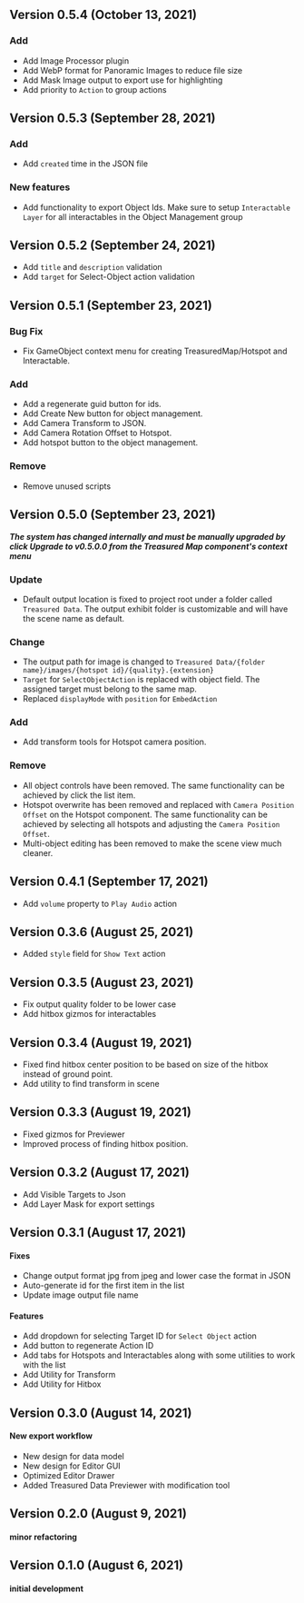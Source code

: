 ## Version 0.5.4 (October 13, 2021)

### Add

- Add Image Processor plugin
- Add WebP format for Panoramic Images to reduce file size
- Add Mask Image output to export use for highlighting
- Add priority to `Action` to group actions

## Version 0.5.3 (September 28, 2021)

### Add

- Add `created` time in the JSON file

### New features

- Add functionality to export Object Ids. Make sure to setup `Interactable Layer` for all interactables in the Object Management group

## Version 0.5.2 (September 24, 2021)

- Add `title` and `description` validation
- Add `target` for Select-Object action validation

## Version 0.5.1 (September 23, 2021)

### Bug Fix

- Fix GameObject context menu for creating TreasuredMap/Hotspot and Interactable.

### Add

- Add a regenerate guid button for ids.
- Add Create New button for object management.
- Add Camera Transform to JSON.
- Add Camera Rotation Offset to Hotspot.
- Add hotspot button to the object management.

### Remove

- Remove unused scripts

## Version 0.5.0 (September 23, 2021)

**_The system has changed internally and must be manually upgraded by click Upgrade to v0.5.0.0 from the Treasured Map component's context menu_**

### Update

- Default output location is fixed to project root under a folder called `Treasured Data`. The output exhibit folder is customizable and will have the scene name as default.

### Change

- The output path for image is changed to `Treasured Data/{folder name}/images/{hotspot id}/{quality}.{extension}`
- `Target` for `SelectObjectAction` is replaced with object field. The assigned target must belong to the same map.
- Replaced `displayMode` with `position` for `EmbedAction`

### Add

- Add transform tools for Hotspot camera position.

### Remove

- All object controls have been removed. The same functionality can be achieved by click the list item.
- Hotspot overwrite has been removed and replaced with `Camera Position Offset` on the Hotspot component. The same functionality can be achieved by selecting all hotspots and adjusting the `Camera Position Offset`.
- Multi-object editing has been removed to make the scene view much cleaner.

## Version 0.4.1 (September 17, 2021)

- Add `volume` property to `Play Audio` action

## Version 0.3.6 (August 25, 2021)

- Added `style` field for `Show Text` action

## Version 0.3.5 (August 23, 2021)

- Fix output quality folder to be lower case
- Add hitbox gizmos for interactables

## Version 0.3.4 (August 19, 2021)

- Fixed find hitbox center position to be based on size of the hitbox instead of ground point.
- Add utility to find transform in scene

## Version 0.3.3 (August 19, 2021)

- Fixed gizmos for Previewer
- Improved process of finding hitbox position.

## Version 0.3.2 (August 17, 2021)

- Add Visible Targets to Json
- Add Layer Mask for export settings

## Version 0.3.1 (August 17, 2021)

#### Fixes

- Change output format jpg from jpeg and lower case the format in JSON
- Auto-generate id for the first item in the list
- Update image output file name

#### Features

- Add dropdown for selecting Target ID for `Select Object` action
- Add button to regenerate Action ID
- Add tabs for Hotspots and Interactables along with some utilities to work with the list
- Add Utility for Transform
- Add Utility for Hitbox

## Version 0.3.0 (August 14, 2021)

#### New export workflow

- New design for data model
- New design for Editor GUI
- Optimized Editor Drawer
- Added Treasured Data Previewer with modification tool

## Version 0.2.0 (August 9, 2021)

#### minor refactoring

## Version 0.1.0 (August 6, 2021)

#### initial development
